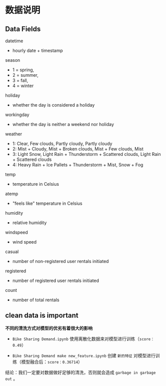 # 数据说明

## Data Fields

datetime 
*   hourly date + timestamp  

season 
*   1 = spring, 
*   2 = summer, 
*   3 = fall, 
*   4 = winter 

holiday

*   whether the day is considered a holiday

workingday

*   whether the day is neither a weekend nor holiday

weather 
*   1: Clear, Few clouds, Partly cloudy, Partly cloudy
*   2: Mist + Cloudy, Mist + Broken clouds, Mist + Few clouds, Mist
*   3: Light Snow, Light Rain + Thunderstorm + Scattered clouds, Light Rain + Scattered clouds
*   4: Heavy Rain + Ice Pallets + Thunderstorm + Mist, Snow + Fog 

temp 
*   temperature in Celsius

atemp 
*   "feels like" temperature in Celsius

humidity 
*   relative humidity

windspeed 

*    wind speed

casual 
*   number of non-registered user rentals initiated

registered 
*   number of registered user rentals initiated

count 
*    number of total rentals

## clean data is important

__不同的清洗方式对模型的优劣有着很大的影响__

*   `Bike Sharing Demand.ipynb` 使用离散化数据来对模型进行训练（`score：0.49`）

*   `Bike Sharing Demand make new_feature.ipynb` 创建 `新的特征` 对模型进行训练（模型融合后：`score：0.36714`）

结论：我们一定要对数据做好足够的清洗，否则就会造成 `garbage in garbage out` 。



